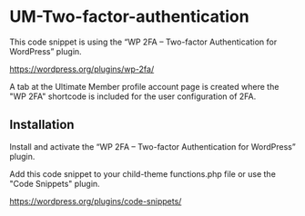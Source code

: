 # UM-Two-factor-authentication

This code snippet is using the “WP 2FA – Two-factor Authentication for WordPress” plugin.

https://wordpress.org/plugins/wp-2fa/

A tab at the Ultimate Member profile account page is created where the "WP 2FA" shortcode is included for the user configuration of 2FA.
## Installation
Install and activate the “WP 2FA – Two-factor Authentication for WordPress” plugin.

Add this code snippet to your child-theme functions.php file or use the "Code Snippets" plugin. 

https://wordpress.org/plugins/code-snippets/
